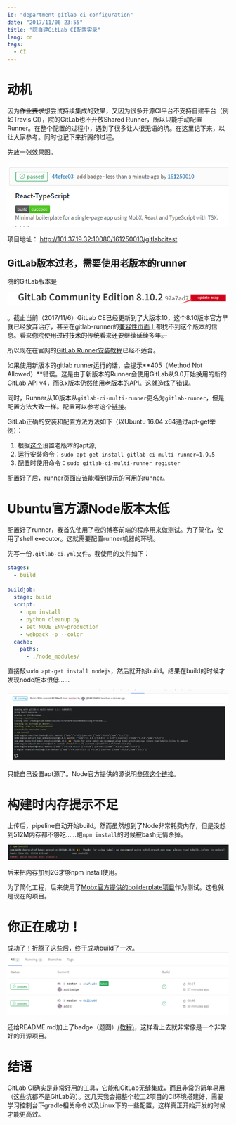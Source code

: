 ```yaml
---
id: "department-gitlab-ci-configuration"
date: "2017/11/06 23:55"
title: "院自建GitLab CI配置实录"
lang: cn
tags:
  - CI
---
```


# 动机

因为~~作业要求~~想尝试持续集成的效果，又因为很多开源CI平台不支持自建平台（例如Travis CI），院的GitLab也不开放Shared Runner，所以只能手动配置Runner。在整个配置的过程中，遇到了很多让人很无语的坑。在这里记下来，以让大家参考。同时也记下来折腾的过程。

先放一张效果图。

![](./buildsuccess.png)

项目地址：
http://101.37.19.32:10080/161250010/gitlabcitest

## GitLab版本过老，需要使用老版本的runner

院的GitLab版本是

![](./gitlabversion.png)

。截止当前（2017/11/6）GitLab CE已经更新到了大版本10，这个8.10版本官方早就已经放弃治疗，甚至在gitlab-runner的[兼容性页面](https://docs.gitlab.com/runner/index.html#compatibility-chart)上都找不到这个版本的信息。~~看来你院使用过时技术的传统看来还要继续延续多年。~~

所以现在在官网的[GitLab Runner安装教程](https://docs.gitlab.com/runner/install/linux-repository.html)已经不适合。

如果使用新版本的gitlab runner运行的话，会提示**405（Method Not Allowed）**错误。这是由于新版本的Runner会使用GitLab从9.0开始换用的新的GitLab API v4，而8.x版本仍然使用老版本的API。这就造成了错误。

同时，Runner从10版本从`gitlab-ci-multi-runner`更名为`gitlab-runner`，但是配置方法大致一样。配置可以参考这个[链接](https://docs.gitlab.com/runner/register/index.html)。

GitLab正确的安装和配置方法方法如下（以Ubuntu 16.04 x64通过apt-get举例）：

1. 根据[这个](https://docs.gitlab.com/runner/install/old.html)设置老版本的apt源;
2. 运行安装命令：`sudo apt-get install gitlab-ci-multi-runner=1.9.5`
3. 配置时使用命令：`sudo gitlab-ci-multi-runner register`

配置好了后，runner页面应该能看到提示的可用的runner。


# Ubuntu官方源Node版本太低

配置好了runner，我首先使用了我的博客前端的程序用来做测试。为了简化，使用了shell executor。这就需要配置runner机器的环境。

先写一份`.gitlab-ci.yml`文件。我使用的文件如下：
```yaml
stages:
  - build

buildjob:
  stage: build
  script:
    - npm install
    - python cleanup.py
    - set NODE_ENV=production
    - webpack -p --color
  cache:
    paths:
      - ./node_modules/
```
直接敲`sudo apt-get install nodejs`，然后就开始build。结果在build的时候才发现node版本很低……


![](./lownodeversion.png)

只能自己设置apt源了。Node官方提供的源说明[参照这个链接](https://nodejs.org/en/download/package-manager/)。


# 构建时内存提示不足


上传后，pipeline自动开始build。然而虽然想到了Node非常耗费内存，但是没想到512M内存都不够吃……跑`npm install`的时候被bash无情杀掉。

![](./notenoughmem.png)

后来把内存加到2G才够npm install使用。

为了简化工程，后来使用了[Mobx官方提供的boilderplate项目](https://github.com/mobxjs/mobx-react-typescript-boilerplate.git)作为测试。这也就是现在的项目。

# 你正在成功！

成功了！折腾了这些后，终于成功build了一次。
![](./buildstatus.png)

还给README.md加上了badge（题图）[(教程)](https://docs.gitlab.com/ee/ci/pipelines.html#badges)，这样看上去就非常像是一个非常好的开源项目。

# 结语

GitLab CI确实是非常好用的工具，它能和GitLab无缝集成，而且非常的简单易用（这些坑都不是GitLab的）。这几天我会把整个软工2项目的CI环境搭建好，需要学习控制台下gradle相关命令以及Linux下的一些配置，这样真正开始开发的时候才能更高效。
